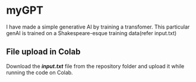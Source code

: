 # myGPT
I have made a simple generative AI by training a transfomer. This particular genAI is trained on a Shakespeare-esque training data(refer input.txt)

## File upload in Colab
Download the ***input.txt*** file from the repository folder and upload it while running the code on Colab.
